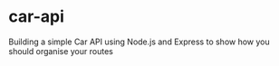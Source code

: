 # car-api
Building a simple Car API using Node.js and Express to show how you should organise your routes

